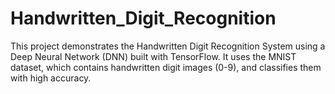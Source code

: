 # Handwritten_Digit_Recognition
This project demonstrates the Handwritten Digit Recognition System using a Deep Neural Network (DNN) built with TensorFlow. It uses the MNIST dataset, which contains handwritten digit images (0-9), and classifies them with high accuracy.
